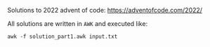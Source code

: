 Solutions to 2022 advent of code: https://adventofcode.com/2022/

All solutions are written in `AWK` and executed like:

```
awk -f solution_part1.awk input.txt
```
